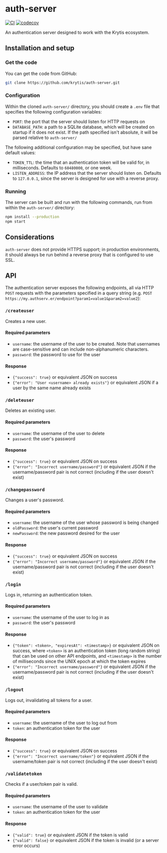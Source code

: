 # auth-server
[![CI](https://github.com/krytis/auth-server/actions/workflows/ci.yml/badge.svg)](https://github.com/krytis/auth-server/actions/workflows/ci.yml) [![codecov](https://codecov.io/gh/krytis/auth-server/branch/main/graph/badge.svg?token=XQ0LE9ZV29)](https://codecov.io/gh/krytis/auth-server)

An authentication server designed to work with the Krytis ecosystem.

## Installation and setup
### Get the code
You can get the code from GitHub:
```bash
git clone https://github.com/krytis/auth-server.git
```

### Configuration
Within the cloned `auth-server/` directory, you should create a `.env` file that specifies the following configuration variables:
 - `PORT`: the port that the server should listen for HTTP requests on
 - `DATABASE_PATH`: a path to a SQLite database, which will be created on startup if it does not exist. If the path specified isn't absolute, it will be parsed relative to `auth-server/`

The following additional configuration may be specified, but have sane default values:
 - `TOKEN_TTL`: the time that an authentication token will be valid for, in milliseconds. Defaults to `60480000`, or one week.
 - `LISTEN_ADDRESS`: the IP address that the server should listen on. Defaults to `127.0.0.1`, since the server is designed for use with a reverse proxy.

### Running
The server can be built and run with the following commands, run from within the `auth-server/` directory:
```bash
npm install --production
npm start
```

## Considerations
`auth-server` does not provide HTTPS support; in production environments, it should always be run behind a reverse proxy that is configured to use SSL.

## API
The authentication server exposes the following endpoints, all via HTTP `POST` requests with the parameters specified in a query string (e.g. `POST https://my.authserv.er/endpoint?param1=value1&param2=value2`):
### `/createuser`
Creates a new user.
#### Required parameters
- `username`: the username of the user to be created. Note that usernames are case-sensitive and can include non-alphanumeric characters.
- `password`: the password to use for the user
#### Response
- `{"success": true}` or equivalent JSON on success
- `{"error": "User <username> already exists"}` or equivalent JSON if a user by the same name already exists

### `/deleteuser`
Deletes an existing user.
#### Required parameters
- `username`: the username of the user to delete
- `password`: the user's password
#### Response
- `{"success": true}` or equivalent JSON on success
- `{"error": "Incorrect username/password"}` or equivalent JSON if the username/password pair is not correct (including if the user doesn't exist)

### `/changepassword`
Changes a user's password.
#### Required parameters
- `username`: the username of the user whose password is being changed
- `oldPassword`: the user's current password
- `newPassword`: the new password desired for the user
#### Response
- `{"success": true}` or equivalent JSON on success
- `{"error": "Incorrect username/password"}` or equivalent JSON if the username/password pair is not correct (including if the user doesn't exist)

### `/login`
Logs in, returning an authentication token.
#### Required parameters
- `username`: the username of the user to log in as
- `password`: the user's password
#### Response
- `{"token": <token>, "expiresAt": <timestamp>}` or equivalent JSON on success, where `<token>` is an authentication token (long random string) that can be used on other API endpoints, and `<timestamp>` is the number of milliseconds since the UNIX epoch at which the token expires
- `{"error": "Incorrect username/password"}` or equivalent JSON if the username/password pair is not correct (including if the user doesn't exist)

### `/logout`
Logs out, invalidating all tokens for a user.
#### Required parameters
- `username`: the username of the user to log out from
- `token`: an authentication token for the user
#### Response
- `{"success": true}` or equivalent JSON on success
- `{"error": "Incorrect username/token"}` or equivalent JSON if the username/token pair is not correct (including if the user doesn't exist)

### `/validatetoken`
Checks if a user/token pair is valid.
#### Required parameters
- `username`: the username of the user to validate
- `token`: an authentication token for the user
#### Response
- `{"valid": true}` or equivalent JSON if the token is valid
- `{"valid": false}` or equivalent JSON if the token is invalid (or a server error occurs)
